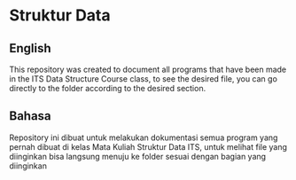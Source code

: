# Struktur Data

## English
This repository was created to document all programs that have been made in the ITS Data Structure Course class, to see the desired file, you can go directly to the folder according to the desired section.

## Bahasa
Repository ini dibuat untuk melakukan dokumentasi semua program yang pernah dibuat di kelas Mata Kuliah Struktur Data ITS, untuk melihat file yang diinginkan bisa langsung menuju ke folder sesuai dengan bagian yang diinginkan
